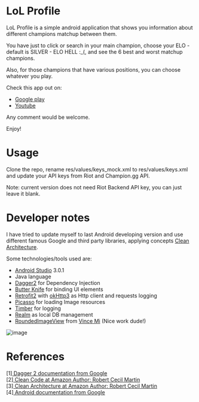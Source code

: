 LoL Profile
==============

LoL Profile is a simple android application that shows you information
about different champions matchup between them.

You have just to click or search in your main champion, choose your 
ELO - default is SILVER - ELO HELL :_(, and see the 6 best and worst matchup 
champions. 
 
Also, for those champions that have various positions, you can choose whatever
you play.

Check this app out on:
- [Google play](https://play.google.com/store/apps/details?id=oob.lolprofile)
- [Youtube](https://youtu.be/bMbBYzfjqn8)

Any comment would be welcome.

Enjoy!
 
# Usage

Clone the repo, rename res/values/keys_mock.xml to res/values/keys.xml 
and update your API keys from Riot and Champion.gg API.

Note: current version does not need Riot Backend API key, you can 
just leave it blank.

# Developer notes

I have tried to update myself to last Android developing version and 
use different famous Google and third party libraries, applying concepts 
[Clean Architecture](https://8thlight.com/blog/uncle-bob/2012/08/13/the-clean-architecture.html). 

Some technologies/tools used are:
- [Android Studio](https://developer.android.com/studio/index.html) 3.0.1
- Java language
- [Dagger2](https://github.com/google/dagger) for Dependency Injection
- [Butter Knife](https://github.com/JakeWharton/butterknife) for binding UI elements
- [Retrofit2](https://github.com/square/retrofit) with [okHttp3](https://github.com/square/okhttp) as Http client and requests logging
- [Picasso](https://github.com/square/picasso) for loading Image resources
- [Timber](https://github.com/JakeWharton/timber) for logging
- [Realm](https://github.com/realm/realm-java) as local DB management
- [RoundedImageView](https://github.com/vinc3m1/RoundedImageView) from [Vince Mi](https://github.com/vinc3m1) (Nice work dude!)

![image](https://user-images.githubusercontent.com/11597234/33989292-3f18e720-e0c7-11e7-959f-1ce5b1e4a63c.png)

# References

[1]<a href="https://google.github.io/dagger/" target="_blank"> 
    Dagger 2 documentation from Google
    </a>
    <br/>
[2]<a href="https://www.amazon.com/Clean-Code-Handbook-Software-Craftsmanship/dp/0132350882" target="_blank"> 
    Clean Code at Amazon 
    </a>
    <a href="https://en.wikipedia.org/wiki/Robert_Cecil_Martin" target="_blank">
    Author: Robert Cecil Martin
    </a>
    <br/>
[3]<a href="https://www.amazon.com/Clean-Architecture-Craftsmans-Software-Structure/dp/0134494164" target="_blank"> 
    Clean Architecture at Amazon 
    </a>
    <a href="https://en.wikipedia.org/wiki/Robert_Cecil_Martin" target="_blank">
    Author: Robert Cecil Martin
    </a>
    <br/>
[4]<a href="https://developer.android.com" target="_blank"> 
    Android documentation from Google
    </a>
    <br/>